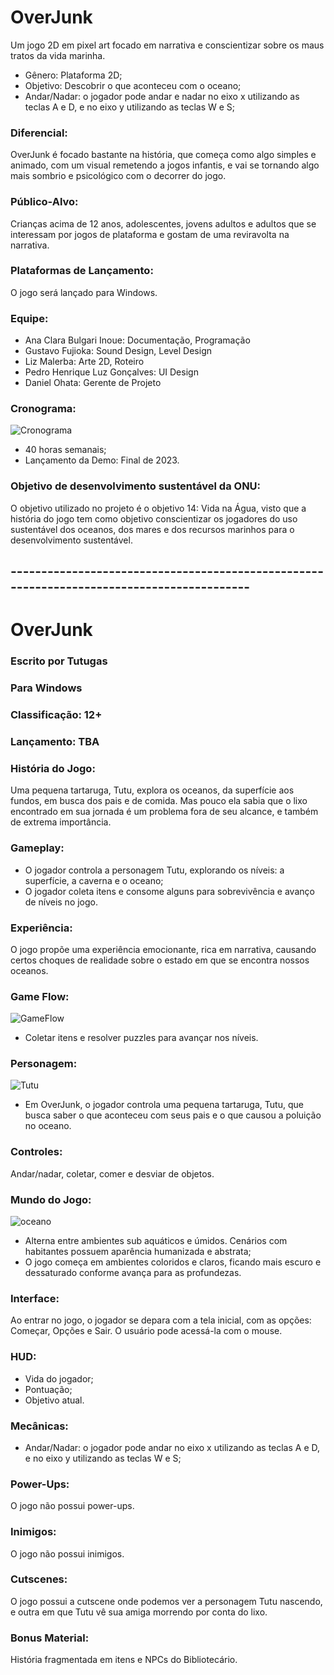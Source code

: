 # OverJunk

Um jogo 2D em pixel art focado em narrativa e conscientizar sobre os maus tratos da vida marinha.

- Gênero: Plataforma 2D;
- Objetivo: Descobrir o que aconteceu com o oceano;
- Andar/Nadar: o jogador pode andar e nadar no eixo x utilizando as teclas A e D, e no eixo y utilizando as teclas W e S;

### Diferencial:

OverJunk é focado bastante na história, que começa como algo simples e animado, com um visual remetendo a jogos infantis, e vai se tornando algo mais sombrio e psicológico com o decorrer do jogo.

### Público-Alvo:

Crianças acima de 12 anos, adolescentes, jovens adultos e adultos que se interessam por jogos de plataforma e gostam de uma reviravolta na narrativa.

### Plataformas de Lançamento:

O jogo será lançado para Windows.

### Equipe:

- Ana Clara Bulgari Inoue: Documentação, Programação
- Gustavo Fujioka: Sound Design, Level Design
- Liz Malerba: Arte 2D, Roteiro
- Pedro Henrique Luz Gonçalves: UI Design
- Daniel Ohata: Gerente de Projeto

### Cronograma:
 ![Cronograma](https://github.com/poli-acbi/OverJunk/assets/83432441/5e934e21-e192-4371-987e-ad352691e22e)

- 40 horas semanais;
- Lançamento da Demo: Final de 2023.

### Objetivo de desenvolvimento sustentável da ONU:

O objetivo utilizado no projeto é o objetivo 14: Vida na Água, visto que a história do jogo tem como objetivo conscientizar os jogadores do uso sustentável dos oceanos, dos mares e dos recursos marinhos para o desenvolvimento sustentável.
## ------------------------------------------------------------------------------------------
# OverJunk
### Escrito por Tutugas
### Para Windows
### Classificação: 12+
### Lançamento: TBA

### História do Jogo:
Uma pequena tartaruga, Tutu, explora os oceanos, da superfície aos fundos, em busca dos pais e de comida. Mas pouco ela sabia que o lixo encontrado em sua jornada é um problema fora de seu alcance, e também de extrema importância.
### Gameplay:
- O jogador controla a personagem Tutu, explorando os níveis: a superfície, a caverna e o oceano;
- O jogador coleta itens e consome alguns para sobrevivência e avanço de níveis no jogo.
### Experiência:
O jogo propõe uma experiência emocionante, rica em narrativa, causando certos choques de realidade sobre o estado em que se encontra nossos oceanos.
### Game Flow:
![GameFlow](https://github.com/poli-acbi/OverJunk/assets/83432441/23500b2b-d061-4da6-8969-dea7675f038d)
- Coletar itens e resolver puzzles para avançar nos níveis.
### Personagem:
![Tutu](https://media.discordapp.net/attachments/1087224372558843987/1148052772898492456/Untitled_08-25-2023_04-53-18.png?ex=6535bef6&is=652349f6&hm=e19a51f8b70b6770b5882d3d288dc2179030e69195ab167bb02f465b9fd6a387&=&width=402&height=402)
- Em OverJunk, o jogador controla uma pequena tartaruga, Tutu, que busca saber o que aconteceu com seus pais e o que causou a poluição no oceano.
### Controles:
Andar/nadar, coletar, comer e desviar de objetos.
### Mundo do Jogo:
![oceano](https://github.com/poli-acbi/OverJunk/assets/83432441/01a06fdb-90e6-4597-87e2-6270e82931ab)
- Alterna entre ambientes sub aquáticos e úmidos. Cenários com habitantes possuem aparência humanizada e abstrata;
- O jogo começa em ambientes coloridos e claros, ficando mais escuro e dessaturado conforme avança para as profundezas.
### Interface:
Ao entrar no jogo, o jogador se depara com a tela inicial, com as opções: Começar, Opções e Sair. O usuário pode acessá-la com o mouse.
### HUD:
- Vida do jogador;
- Pontuação;
- Objetivo atual.
### Mecânicas:
- Andar/Nadar: o jogador pode andar no eixo x utilizando as teclas A e D, e no eixo y utilizando as teclas W e S;
### Power-Ups:
O jogo não possui power-ups.
### Inimigos:
O jogo não possui inimigos.
### Cutscenes:
O jogo possui a cutscene onde podemos ver a personagem Tutu nascendo, e outra em que Tutu vê sua amiga morrendo por conta do lixo.
### Bonus Material:
História fragmentada em itens e NPCs do Bibliotecário.
